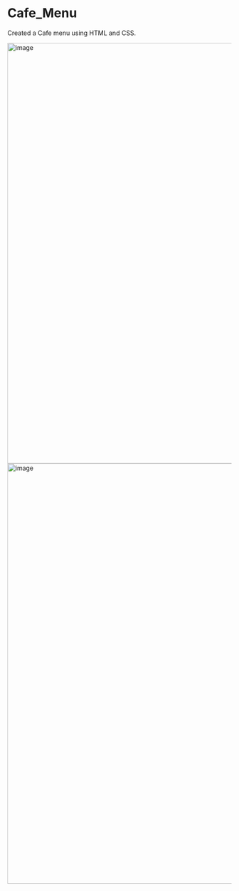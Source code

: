 # Cafe_Menu
Created a Cafe menu using HTML and CSS.

<img width="943" alt="image" src="https://github.com/Iksha-Rani/Cafe_Menu/assets/77661014/5f9eb3c5-a2f0-4fcc-8a41-088d85cca174">
<img width="943" alt="image" src="https://github.com/Iksha-Rani/Cafe_Menu/assets/77661014/15a18ed3-bbe5-4e25-a45a-39519e5b0fb1">

